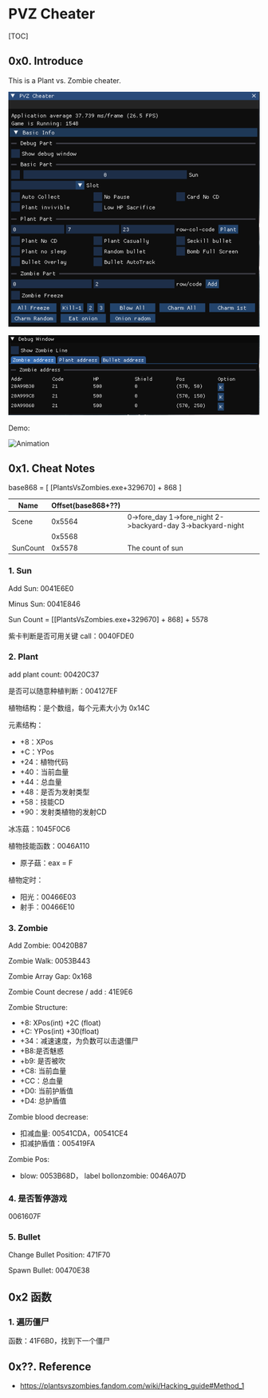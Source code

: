 # PVZ Cheater

[TOC]

## 0x0. Introduce

This is a Plant vs. Zombie cheater.

![image-20240101144135594](README.assets/image-20240101144135594.png)

![image-20240101144210283](README.assets/image-20240101144210283.png)

Demo:

![Animation](README.assets/Animation.gif)

## 0x1. Cheat Notes

base868 = [ [PlantsVsZombies.exe+329670] + 868 ]

| Name     | Offset(base868+??) |                                                             |
| -------- | ------------------ | ----------------------------------------------------------- |
| Scene    | 0x5564             | 0->fore_day 1->fore_night 2->backyard-day 3->backyard-night |
|          | 0x5568             |                                                             |
| SunCount | 0x5578             | The count of sun                                            |

### 1. Sun

Add Sun: 0041E6E0

Minus Sun: 0041E846

Sun Count = [[PlantsVsZombies.exe+329670] + 868] + 5578

紫卡判断是否可用关键 call：0040FDE0

### 2. Plant

add plant count: 00420C37

是否可以随意种植判断：004127EF

植物结构：是个数组，每个元素大小为 0x14C

元素结构：

* +8：XPos
* +C：YPos
* +24：植物代码
* +40：当前血量
* +44：总血量
* +48：是否为发射类型
* +58：技能CD
* +90：发射类植物的发射CD

冰冻菇：1045F0C6

植物技能函数：0046A110

* 原子菇：eax = F

植物定时：

* 阳光：00466E03
* 射手：00466E10

### 3. Zombie

Add Zombie: 00420B87

Zombie Walk: 0053B443

Zombie Array Gap: 0x168

Zombie Count decrese / add : 41E9E6

Zombie Structure:

* +8: XPos(int)	+2C (float)
* +C: YPos(int)   +30(float)
* +34：减速速度，为负数可以击退僵尸
* +B8:是否魅惑
* +b9: 是否被吹
* +C8: 当前血量
* +CC：总血量
* +D0: 当前护盾值
* +D4: 总护盾值

Zombie blood decrease: 

* 扣减血量: 00541CDA，00541CE4
* 扣减护盾值：005419FA

Zombie Pos:

* blow: 0053B68D， label bollonzombie: 0046A07D

### 4. 是否暂停游戏

0061607F

### 5. Bullet

Change Bullet Position: 471F70

Spawn Bullet: 00470E38

## 0x2 函数

### 1. 遍历僵尸

函数：41F6B0，找到下一个僵尸

## 0x??. Reference

* https://plantsvszombies.fandom.com/wiki/Hacking_guide#Method_1